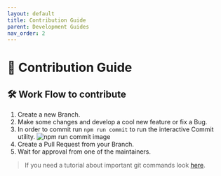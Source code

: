 ```yaml
---
layout: default
title: Contribution Guide
parent: Development Guides
nav_order: 2
---
```


# :hammer: Contribution Guide

## **:hammer_and_wrench: Work Flow to contribute**

1. Create a new Branch.
2. Make some changes and develop a cool new feature or fix a Bug.
3. In order to commit run `npm run commit` to run the interactive Commit utility.
![npm run commit image]({{site.baseurl}}/pages/assets/images/git-cz.png)
4. Create a Pull Request from your Branch.
5. Wait for approval from one of the maintainers.

> If you need a tutorial about important git commands look [here](https://dev.to/dhruv/essential-git-commands-every-developer-should-know-2fl).